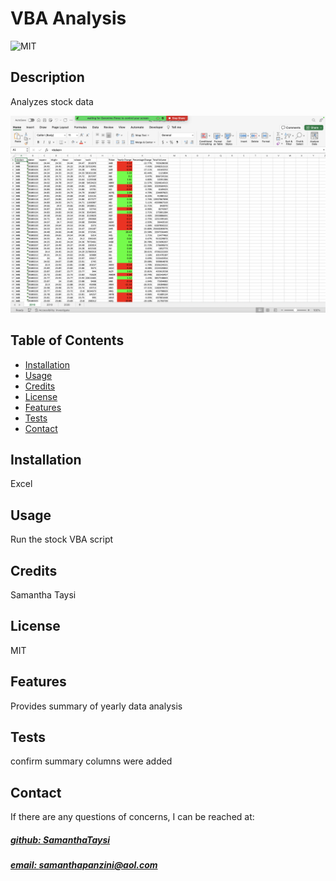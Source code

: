 # VBA Analysis
![MIT](https://img.shields.io/badge/License-MIT-blue)

## Description
Analyzes stock data

![app_image](Mockup.PNG)

## Table of Contents
- [Installation](#installation)
- [Usage](#usage)
- [Credits](#credits)
- [License](#license)
- [Features](#features)
- [Tests](#tests)
- [Contact](#contact)

## Installation
Excel

## Usage
Run the stock VBA script

## Credits
Samantha Taysi

## License
MIT

## Features
Provides summary of yearly data analysis

## Tests
confirm summary columns were added

## Contact
If there are any questions of concerns, I can be reached at:
##### [github: SamanthaTaysi](https://github.com/SamanthaTaysi)
##### [email: samanthapanzini@aol.com](mailto:samanthapanzini@aol.com)
